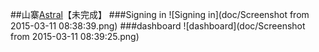 ##山寨[Astral](https://app.astralapp.com/)【未完成】
###Signing in
![Signing in](doc/Screenshot from 2015-03-11 08:38:39.png)
###dashboard
![dashboard](doc/Screenshot from 2015-03-11 08:39:25.png)
 
